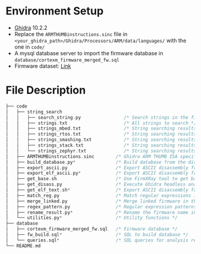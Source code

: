 
# Environment Setup

- [Ghidra](https://github.com/NationalSecurityAgency/ghidra/releases) 10.2.2
- Replace the `ARMTHUMBinstructions.sinc` file in `<your_ghidra_path>/Ghidra/Processors/ARM/data/languages/` with the one in `code/`
- A mysql database server to import the firmware database in `database/cortexm_firmware_merged_fw.sql`
- Firmware dataset: [Link](https://drive.google.com/file/d/1uWVKqKGIP1HCtJI6HcY344SV8IgiraXM/view?usp=sharing)

# File Description
```c
├── code
│   ├── string_search
│   │   ├── search_string.py                /* Search strings in the firmware image */
│   │   ├── strings.txt                     /* All strings to search */
│   │   ├── strings_mbed.txt                /* String searching results for Mebd OS */
│   │   ├── strings_rtos.txt                /* String searching results for RTOS */
│   │   ├── strings_smashing.txt            /* String searching results for stack canary string */
│   │   ├── strings_stack.txt               /* String searching results for stack string */
│   │   └── strings_zephyr.txt              /* String searching results for Zephyr OS */
│   ├── ARMTHUMBinstructions.sinc        /* Ghidra ARM THUMB ISA specification with stack limit register support */
│   ├── build_database.py*               /* Build database from the directory */
│   ├── export_ascii.py                  /* Export ASCII disassembly from a raw binary image */
│   ├── export_elf_ascii.py*             /* Export ASCII disassembly from an ELF image */
│   ├── get_base.sh                      /* Use FirmXRay tool to get base address of the binary */
│   ├── get_disass.py                    /* Execute Ghidra headless analyzer to export disassembly for all the fws in database */
│   ├── get_elf_text.sh*                 /* Export ASCII disassembly from all ELF images in a directory */
│   ├── match_reg.py                     /* Match regular expressions in all disassembly */
│   ├── merge_linked.py                  /* Merge linked firmware in the database */
│   ├── regex_pattern.py                 /* Regular expression patterns (used by match_reg.py) */
│   ├── rename_result.py*                /* Rename the firmware name in the database batchly */
│   └── utilities.py*                    /* Utility functions */
├── database
│   ├── cortexm_firmware_merged_fw.sql   /* Firmware database */
│   ├── fw_build.sql*                    /* SQL to build database */
│   └── queries.sql*                     /* SQL queries for analysis results */
└── README.md
```
